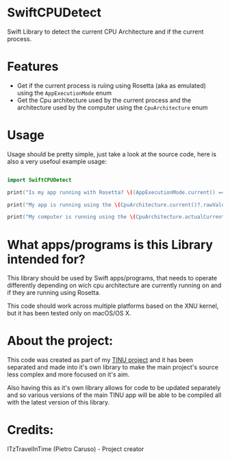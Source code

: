 # SwiftCPUDetect
Swift Library to detect the current CPU Architecture and if the current process.

# Features

- Get if the current process is ruiing using Rosetta (aka as emulated) using the `AppExecutionMode` enum
- Get the Cpu architecture used by the current process and the architecture used by the computer using the `CpuArchitecture`  enum

# Usage

Usage should be pretty simple, just take a look at the source code, here is also a very usefoul example usage:

```swift

import SwiftCPUDetect

print("Is my app running with Rosetta? \((AppExecutionMode.current() == .emulated) ? "Yes" : "No")")

print("My app is running using the \(CpuArchitecture.current()?.rawValue ?? "[Can't detect architecture]") architecture")

print("My computer is running using the \(CpuArchitecture.actualCurrent()?.rawValue ?? "[Can't detect architecture]") architecture")

```

# What apps/programs is this Library intended for?

This library should be used by Swift apps/programs, that needs to operate differently depending on wich cpu architecture are currently running on and if they are running using Rosetta.

This code should work across multiple platforms based on the XNU kernel, but it has been tested only on macOS/OS X.

# About the project:

This code was created as part of my [TINU project](https://github.com/ITzTravelInTime/TINU) and it has been separated and made into it's own library to make the main project's source less complex and more focused on it's aim. 

Also having this as it's own library allows for code to be updated separately and so various versions of the main TINU app will be able to be compiled all with the latest version of this library.

# Credits:

ITzTravelInTime (Pietro Caruso) - Project creator

